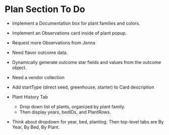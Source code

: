 # Plan Section To Do

* Implement a Documentation box for plant families and colors.
* Implement an Observations card inside of plant popup.
* Request more Observations from Jenna
* Need flavor outcome data.
* Dynamically generate outcome star fields and values from the outcome object.
* Need a vendor collection 
* Add startType (direct seed, greenhouse, starter) to Card description 

* Plant History Tab
  * Drop down list of plants, organized by plant family.
  * Then display years, bedIDs, and PlantRows.

* Think about dropdown for year, bed, planting. Then top-level tabs are By Year, By Bed, By Plant.
